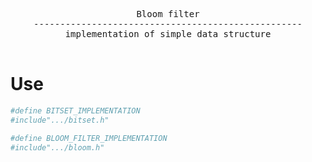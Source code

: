 <div align="center">
<pre>
Bloom filter
---------------------------------------------------
implementation of simple data structure<br>
</pre>
</div>

# Use

```sh
#define BITSET_IMPLEMENTATION
#include".../bitset.h"

#define BLOOM_FILTER_IMPLEMENTATION
#include".../bloom.h"
```
